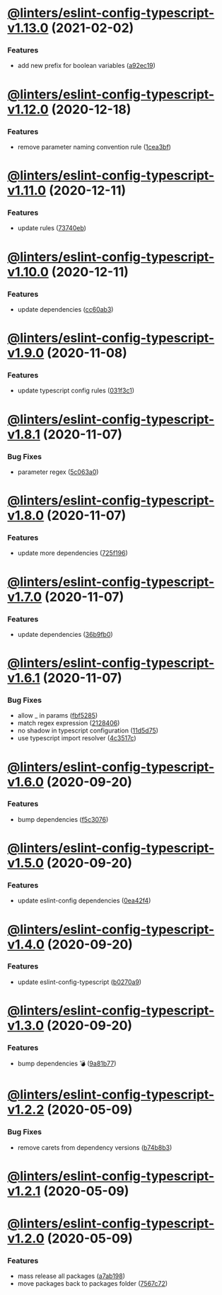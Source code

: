 # [@linters/eslint-config-typescript-v1.13.0](https://github.com/developer239/linters/compare/@linters/eslint-config-typescript-v1.12.0...@linters/eslint-config-typescript-v1.13.0) (2021-02-02)


### Features

* add new prefix for boolean variables ([a92ec19](https://github.com/developer239/linters/commit/a92ec1948afc9978a8bb06b2ca51dcdaae3ba18b))

# [@linters/eslint-config-typescript-v1.12.0](https://github.com/developer239/linters/compare/@linters/eslint-config-typescript-v1.11.0...@linters/eslint-config-typescript-v1.12.0) (2020-12-18)


### Features

* remove parameter naming convention rule ([1cea3bf](https://github.com/developer239/linters/commit/1cea3bf5ab16c3dd8c2e54b0d51acbf069e6739e))

# [@linters/eslint-config-typescript-v1.11.0](https://github.com/developer239/linters/compare/@linters/eslint-config-typescript-v1.10.0...@linters/eslint-config-typescript-v1.11.0) (2020-12-11)


### Features

* update rules ([73740eb](https://github.com/developer239/linters/commit/73740eb56a22cf0a364888479d64f4111347d47a))

# [@linters/eslint-config-typescript-v1.10.0](https://github.com/developer239/linters/compare/@linters/eslint-config-typescript-v1.9.0...@linters/eslint-config-typescript-v1.10.0) (2020-12-11)


### Features

* update dependencies ([cc60ab3](https://github.com/developer239/linters/commit/cc60ab39ae9454b463be90b60bdc46d3285f51ad))

# [@linters/eslint-config-typescript-v1.9.0](https://github.com/developer239/linters/compare/@linters/eslint-config-typescript-v1.8.1...@linters/eslint-config-typescript-v1.9.0) (2020-11-08)


### Features

* update typescript config rules ([031f3c1](https://github.com/developer239/linters/commit/031f3c1614c483eb524d90ab34f40fa5e0f66387))

# [@linters/eslint-config-typescript-v1.8.1](https://github.com/developer239/linters/compare/@linters/eslint-config-typescript-v1.8.0...@linters/eslint-config-typescript-v1.8.1) (2020-11-07)


### Bug Fixes

* parameter regex ([5c063a0](https://github.com/developer239/linters/commit/5c063a07199df13664df7a7cd8f055b7a4b692cf))

# [@linters/eslint-config-typescript-v1.8.0](https://github.com/developer239/linters/compare/@linters/eslint-config-typescript-v1.7.0...@linters/eslint-config-typescript-v1.8.0) (2020-11-07)


### Features

* update more dependencies ([725f196](https://github.com/developer239/linters/commit/725f1960edaf3145f7c6dcb89d77548abc1e28da))

# [@linters/eslint-config-typescript-v1.7.0](https://github.com/developer239/linters/compare/@linters/eslint-config-typescript-v1.6.1...@linters/eslint-config-typescript-v1.7.0) (2020-11-07)


### Features

* update dependencies ([36b9fb0](https://github.com/developer239/linters/commit/36b9fb0e9a51c60a4d527aca9c8e3d5718379b26))

# [@linters/eslint-config-typescript-v1.6.1](https://github.com/developer239/linters/compare/@linters/eslint-config-typescript-v1.6.0...@linters/eslint-config-typescript-v1.6.1) (2020-11-07)


### Bug Fixes

* allow _ in params ([fbf5285](https://github.com/developer239/linters/commit/fbf52853c48a9bb93172731049ddda200398c739))
* match regex expression ([2128406](https://github.com/developer239/linters/commit/21284060dc8c7cee32e87dc6be86e4fbc6450b86))
* no shadow in typescript configuration ([11d5d75](https://github.com/developer239/linters/commit/11d5d75e0cda6c70f9a969e528cd25e5e195cac7))
* use typescript import resolver ([4c3517c](https://github.com/developer239/linters/commit/4c3517c67e2e9b5c99f7b8caac701b68abee7dc9))

# [@linters/eslint-config-typescript-v1.6.0](https://github.com/developer239/linters/compare/@linters/eslint-config-typescript-v1.5.0...@linters/eslint-config-typescript-v1.6.0) (2020-09-20)


### Features

* bump dependencies ([f5c3076](https://github.com/developer239/linters/commit/f5c30761339a7b87c2c8fb79992457d12f3bcaaa))

# [@linters/eslint-config-typescript-v1.5.0](https://github.com/developer239/linters/compare/@linters/eslint-config-typescript-v1.4.0...@linters/eslint-config-typescript-v1.5.0) (2020-09-20)


### Features

* update eslint-config dependencies ([0ea42f4](https://github.com/developer239/linters/commit/0ea42f422b6092ddaf2e56c69cd78f76746da750))

# [@linters/eslint-config-typescript-v1.4.0](https://github.com/developer239/linters/compare/@linters/eslint-config-typescript-v1.3.0...@linters/eslint-config-typescript-v1.4.0) (2020-09-20)


### Features

* update eslint-config-typescript ([b0270a9](https://github.com/developer239/linters/commit/b0270a9f75fd5191162c0828f0b9bb210484c03b))

# [@linters/eslint-config-typescript-v1.3.0](https://github.com/developer239/linters/compare/@linters/eslint-config-typescript-v1.2.2...@linters/eslint-config-typescript-v1.3.0) (2020-09-20)


### Features

* bump dependencies 💣 ([9a81b77](https://github.com/developer239/linters/commit/9a81b773be6e80179c959a4672a7e037721bbd5c))

# [@linters/eslint-config-typescript-v1.2.2](https://github.com/developer239/linters/compare/@linters/eslint-config-typescript-v1.2.1...@linters/eslint-config-typescript-v1.2.2) (2020-05-09)


### Bug Fixes

* remove carets from dependency versions ([b74b8b3](https://github.com/developer239/linters/commit/b74b8b3b4c4c2e3afe3c1c9130262844ae515364))

# [@linters/eslint-config-typescript-v1.2.1](https://github.com/developer239/linters/compare/@linters/eslint-config-typescript-v1.2.0...@linters/eslint-config-typescript-v1.2.1) (2020-05-09)

# [@linters/eslint-config-typescript-v1.2.0](https://github.com/developer239/linters/compare/@linters/eslint-config-typescript-v1.1.1...@linters/eslint-config-typescript-v1.2.0) (2020-05-09)


### Features

* mass release all packages ([a7ab198](https://github.com/developer239/linters/commit/a7ab198fe829a1621f9dcb6c4adf04d406331b9e))
* move packages back to packages folder ([7567c72](https://github.com/developer239/linters/commit/7567c72db65a8fbe356e72fe59d8ba2c64e13305))
